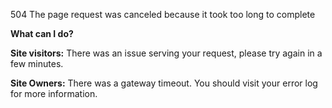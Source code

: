 504 The page request was canceled because it took too long to complete

**What can I do?**

**Site visitors:** There was an issue serving your request, please try again in a few minutes.

**Site Owners:** There was a gateway timeout. You should visit your error log for more information.
